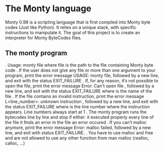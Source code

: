 # The Monty language

Monty 0.98 is a scripting language that is first compiled into Monty byte codes (Just like Python). It relies on a unique stack, with specific instructions to manipulate it. The goal of this project is to create an interpreter for Monty ByteCodes files.

## The monty program

. Usage: monty file
	where file is the path to the file containing Monty byte code
. If the user does not give any file or more than one argument to your program, print the error message USAGE: monty file, followed by a new line, and exit with the status EXIT_FAILURE
. If, for any reason, it’s not possible to open the file, print the error message Error: Can't open file <file>, followed by a new line, and exit with the status EXIT_FAILURE
	where <file> is the name of the file
. If the file contains an invalid instruction, print the error message L<line_number>: unknown instruction <opcode>, followed by a new line, and exit with the status EXIT_FAILURE
	where is the line number where the instruction appears.
	Line numbers always start at 1
. The monty program runs the bytecodes line by line and stop if either:
	it executed properly every line of the file
	it finds an error in the file
	an error occured
. If you can’t malloc anymore, print the error message Error: malloc failed, followed by a new line, and exit with status EXIT_FAILURE.
. You have to use malloc and free and are not allowed to use any other function from man malloc (realloc, calloc, …)
